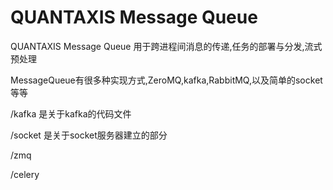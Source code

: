 # QUANTAXIS Message Queue

QUANTAXIS Message Queue 用于跨进程间消息的传递,任务的部署与分发,流式预处理

MessageQueue有很多种实现方式,ZeroMQ,kafka,RabbitMQ,以及简单的socket等等


/kafka  是关于kafka的代码文件

/socket 是关于socket服务器建立的部分

/zmq

/celery